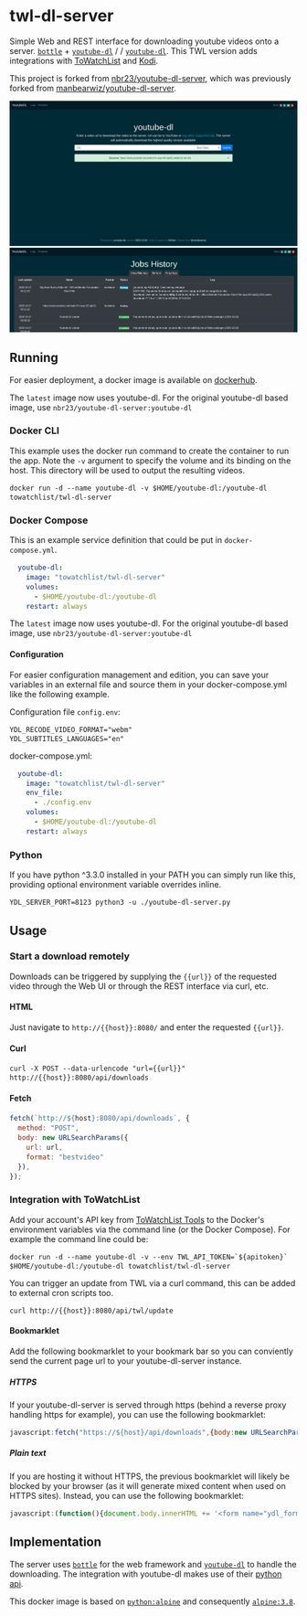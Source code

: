 <!-- ![Docker Stars Shield](https://img.shields.io/docker/stars/nbr23/youtube-dl-server.svg?style=flat-square)
![Docker Pulls Shield](https://img.shields.io/docker/pulls/nbr23/youtube-dl-server.svg?style=flat-square)
[![GitHub license](https://img.shields.io/badge/license-MIT-blue.svg?style=flat-square)](https://raw.githubusercontent.com/nbr23/youtube-dl-server/master/LICENSE) -->

# twl-dl-server

Simple Web and REST interface for downloading youtube videos onto a server. [`bottle`](https://github.com/bottlepy/bottle) + [`youtube-dl`](https://github.com/rg3/youtube-dl) /  / [`youtube-dl`](https://github.com/ytdl-org/youtube-dl). This TWL version adds integrations with [ToWatchList](https://towatchlist.com) and [Kodi](https://kodi.tv).

This project is forked from [nbr23/youtube-dl-server](https://github.com/nbr23/youtube-dl-server), which was previously forked from [manbearwiz/youtube-dl-server](https://github.com/manbearwiz/youtube-dl-server).

![screenshot][1]
![screenshot][2]

## Running

For easier deployment, a docker image is available on [dockerhub](https://hub.docker.com/r/towatchlist/twl-dl-server).

The `latest` image now uses youtube-dl. For the original youtube-dl based image, use `nbr23/youtube-dl-server:youtube-dl`

### Docker CLI

This example uses the docker run command to create the container to run the app. Note the `-v` argument to specify the volume and its binding on the host. This directory will be used to output the resulting videos.

```shell
docker run -d --name youtube-dl -v $HOME/youtube-dl:/youtube-dl towatchlist/twl-dl-server
```

### Docker Compose

This is an example service definition that could be put in `docker-compose.yml`.

```yml
  youtube-dl:
    image: "towatchlist/twl-dl-server"
    volumes:
      - $HOME/youtube-dl:/youtube-dl
    restart: always
```

The `latest` image now uses youtube-dl. For the original youtube-dl based image, use `nbr23/youtube-dl-server:youtube-dl`

#### Configuration
For easier configuration management and edition, you can save your variables in an external file and source them in your docker-compose.yml like the following example.

Configuration file `config.env`:

```
YDL_RECODE_VIDEO_FORMAT="webm"
YDL_SUBTITLES_LANGUAGES="en"
```

docker-compose.yml:
```yml
  youtube-dl:
    image: "towatchlist/twl-dl-server"
    env_file:
      - ./config.env
    volumes:
      - $HOME/youtube-dl:/youtube-dl
    restart: always
```

### Python

If you have python ^3.3.0 installed in your PATH you can simply run like this, providing optional environment variable overrides inline.

```shell
YDL_SERVER_PORT=8123 python3 -u ./youtube-dl-server.py
```

## Usage

### Start a download remotely

Downloads can be triggered by supplying the `{{url}}` of the requested video through the Web UI or through the REST interface via curl, etc.

#### HTML

Just navigate to `http://{{host}}:8080/` and enter the requested `{{url}}`.

#### Curl

```shell
curl -X POST --data-urlencode "url={{url}}" http://{{host}}:8080/api/downloads
```

#### Fetch

```javascript
fetch(`http://${host}:8080/api/downloads`, {
  method: "POST",
  body: new URLSearchParams({
    url: url,
    format: "bestvideo"
  }),
});
```

### Integration with ToWatchList

Add your account's API key from [ToWatchList Tools](https://towatchlist.com/tools) to the Docker's environment variables via the command line (or the Docker Compose). For example the command line could be:

```shell
docker run -d --name youtube-dl -v --env TWL_API_TOKEN=`${apitoken}` $HOME/youtube-dl:/youtube-dl towatchlist/twl-dl-server
```

You can trigger an update from TWL via a curl command, this can be added to external cron scripts too.

```shell
curl http://{{host}}:8080/api/twl/update
```

#### Bookmarklet

Add the following bookmarklet to your bookmark bar so you can conviently send the current page url to your youtube-dl-server instance.

##### HTTPS
If your youtube-dl-server is served through https (behind a reverse proxy handling https for example), you can use the following bookmarklet:

```javascript
javascript:fetch("https://${host}/api/downloads",{body:new URLSearchParams({url:window.location.href,format:"bestvideo"}),method:"POST"});
```

##### Plain text
If you are hosting it without HTTPS, the previous bookmarklet will likely be blocked by your browser (as it will generate mixed content when used on HTTPS sites).
Instead, you can use the following bookmarklet:

```javascript
javascript:(function(){document.body.innerHTML += '<form name="ydl_form" method="POST" action="http://${host}/api/downloads"><input name="url" type="url" value="'+window.location.href+'"/></form>';document.ydl_form.submit()})();
```

## Implementation

The server uses [`bottle`](https://github.com/bottlepy/bottle) for the web framework and [`youtube-dl`](https://github.com/rg3/youtube-dl) to handle the downloading. The integration with youtube-dl makes use of their [python api](https://github.com/rg3/youtube-dl#embedding-youtube-dl).

This docker image is based on [`python:alpine`](https://registry.hub.docker.com/_/python/) and consequently [`alpine:3.8`](https://hub.docker.com/_/alpine/).

[1]:https://github.com/ToWatchList/twl-dl-server/raw/main/youtube-dl-server.png
[2]:https://github.com/ToWatchList/twl-dl-server/raw/main/youtube-dl-server-logs.png
